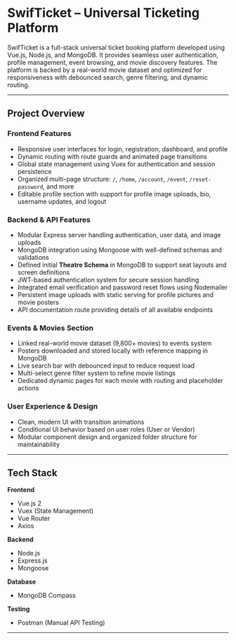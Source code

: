 # SwifTicket – Universal Ticketing Platform

SwifTicket is a full-stack universal ticket booking platform developed using Vue.js, Node.js, and MongoDB. It provides seamless user authentication, profile management, event browsing, and movie discovery features. The platform is backed by a real-world movie dataset and optimized for responsiveness with debounced search, genre filtering, and dynamic routing.

---

## Project Overview

### Frontend Features

* Responsive user interfaces for login, registration, dashboard, and profile
* Dynamic routing with route guards and animated page transitions
* Global state management using Vuex for authentication and session persistence
* Organized multi-page structure: `/`, `/home`, `/account`, `/event`, `/reset-password`, and more
* Editable profile section with support for profile image uploads, bio, username updates, and logout

### Backend & API Features
* Modular Express server handling authentication, user data, and image uploads
* MongoDB integration using Mongoose with well-defined schemas and validations
* Defined initial **Theatre Schema** in MongoDB to support seat layouts and screen definitions
* JWT-based authentication system for secure session handling
* Integrated email verification and password reset flows using Nodemailer
* Persistent image uploads with static serving for profile pictures and movie posters
* API documentation route providing details of all available endpoints

### Events & Movies Section

* Linked real-world movie dataset (9,800+ movies) to events system
* Posters downloaded and stored locally with reference mapping in MongoDB
* Live search bar with debounced input to reduce request load
* Multi-select genre filter system to refine movie listings
* Dedicated dynamic pages for each movie with routing and placeholder actions

### User Experience & Design

* Clean, modern UI with transition animations
* Conditional UI behavior based on user roles (User or Vendor)
* Modular component design and organized folder structure for maintainability

---

## Tech Stack

**Frontend**

* Vue.js 2
* Vuex (State Management)
* Vue Router
* Axios

**Backend**

* Node.js
* Express.js
* Mongoose

**Database**

* MongoDB Compass

**Testing**

* Postman (Manual API Testing)

---